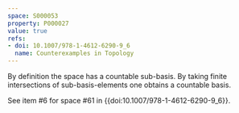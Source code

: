 ```yaml
---
space: S000053
property: P000027
value: true
refs:
- doi: 10.1007/978-1-4612-6290-9_6
  name: Counterexamples in Topology
---
```


By definition the space has a countable sub-basis. By taking finite intersections of sub-basis-elements one obtains a countable basis.

See item #6 for space #61 in {{doi:10.1007/978-1-4612-6290-9_6}}.
